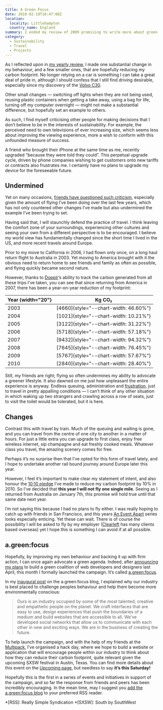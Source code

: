 ```yaml
---
title: A Green Focus
date: 2010-02-19T16:47:08Z
location:
  locality: Littlehampton
  country_name: England
summary: I ended my review of 2009 promising to write more about green issues and how I plan to lessen my impact on the environment. Now I expand on those ideas further.
category:
  - Sustainability
  - Travel
  - Projects
---
```

As I reflected upon in [my yearly review][1], I made one substantial change in my behaviour, and a few smaller ones, that are hopefully reducing my carbon footprint. No longer relying on a car is something I can take a great deal of pride in, although I should confess that I still find driving desirable, especially since my discovery of the [Volvo C30][2].

Other small changes — switching off lights when they are not being used, reusing plastic containers when getting a take away, using a bag for life, turning off my computer overnight — might not make a substantial difference, but hopefully set an example to others.

As such, I find myself criticising other people for making decisions that I don’t believe to be in the interests of sustainability. For example, the perceived need to own televisions of ever increasing size, which seems less about improving the viewing experience, more a wish to conform with this unfounded measure of success.

A friend who brought their iPhone at the same time as me, recently upgraded “because they were told they could”. This perpetual upgrade cycle, driven by phone companies wishing to get customers onto new tariffs or contracts also frustrates me. I certainly have no plans to upgrade my device for the foreseeable future.

## Undermined

Yet on many occasions, [friends have questioned such criticism][3], especially given the amount of flying I’ve been doing over the last few years, which has not only countered other changes I’ve made but also undermined the example I’ve been trying to set.

Having said that, I will staunchly defend the practice of travel. I think leaving the comfort zone of your surroundings, experiencing other cultures and seeing your own from a different perspective is to be encouraged. I believe my world view has fundamentally changed since the short time I lived in the US, and more recent travels around Europe.

Prior to my move to California in 2006, I had flown only once, on a long haul return flight to Australia in 2003. Yet moving to America brought with it the obvious need to return home to see friends and family as often as possible, and flying quickly became second nature.

However, thanks to [Dopplr][4]’s ability to track the carbon generated from all these trips I’ve taken, you can see that since returning from America in 2007, there has been a year-on-year reduction of my footprint:

| Year {width="20"} | Kg CO₂ |
| ---- | ------ |
| 2003 | [4660]{style="--chart-width: 46.60%"} |
| 2004 | [1021]{style="--chart-width: 10.21%"} |
| 2005 | [3122]{style="--chart-width: 31.22%"} |
| 2006 | [5718]{style="--chart-width: 57.18%"} |
| 2007 | [9432]{style="--chart-width: 94.32%"} |
| 2008 | [7645]{style="--chart-width: 76.45%"} |
| 2009 | [5767]{style="--chart-width: 57.67%"} |
| 2010 | [2840]{style="--chart-width: 28.40%"} |

Still, my friends are right; flying so often undermines my ability to advocate a greener lifestyle. It also dawned on me just how unpleasant the entire experience is anyway. Endless queuing, administration and [frustration][5], just to travel in pretty appalling conditions — I can’t think of any other situation in which waking up two strangers and crawling across a row of seats, just to visit the toilet would be tolerated, but it is here.

## Changes

Contrast this with travel by train. Much of the queuing and waiting is gone, and you can travel from the centre of one city to another in a matter of hours. For just a little extra you can upgrade to first class, enjoy free wireless internet, sip champagne and eat freshly cooked meals. Whatever class you travel, the amazing scenery comes for free.

Perhaps it’s no surprise then that I’ve opted for this form of travel lately, and I hope to undertake another rail bound journey around Europe later this year.

However, I feel it’s important to make clear my statement of intent, and also honour the [10:10 pledge][6] I’ve made to reduce my carbon footprint by 10% in 2010. So I’ve decided that **this year I will not fly one single mile**. Seeing as I returned from Australia on January 7th, this promise will hold true until that same date next year.

I’m not saying this because I had no plans to fly either. I was really hoping to catch up with friends in San Francisco, and this years [An Event Apart][7] series looks especially enticing. Yet these can wait. There is of course the possibility I will be asked to fly by my employer ([Clearleft][8] has many clients based overseas) yet I hope this is something I can avoid if at all possible.

## a.green:focus

Hopefully, by improving my own behaviour and backing it up with firm action, I can once again advocate a green agenda. Indeed, after [announcing my plans][9] to build a green coalition of web developers and designers last April, this month I formally launched the campaign. It’s called [a.green:focus][10].

In my [inaugural post][11] on the a.green:focus blog, I explained why our industry is best placed to challenge peoples behaviour and help them become more environmentally conscious:

> Ours is an industry occupied by some of the most talented, creative and empathetic people on the planet. We craft interfaces that are easy to use, design experiences that push the boundaries of a medium and build websites that are accessible to all. We’ve developed social networks that allow us to communicate with each other in new and exciting ways. We are in the business of creating the future.

To help launch the campaign, and with the help of my friends at the [Multipack][12], I’ve organised a hack day, where we hope to build a website or application that will encourage people within our industry to think about how they can reduce their carbon footprint, quite relevant given the upcoming SXSW festival in Austin, Texas. You can find more details about this event on the [Upcoming page][13], but needless to say **it’s this Saturday!**

Hopefully this is the first in a series of events and initiatives in support of the campaign, and so far the response from friends and peers has been incredibly encouraging. In the mean time, may I suggest you [add the a.green:focus blog][14] to your preferred RSS reader.

[1]: /2010/01/2009_in_review
[2]: https://www.volvocars.com/uk/all-cars/volvo-c30
[3]: https://twitter.com/davidlwarner/status/7432026527/
[4]: http://dopplr.com/
[5]: /2010/01/lax
[6]: https://1010uk.org
[7]: https://aneventapart.com
[8]: https://clearleft.com/
[9]: https://speakerdeck.com/paulrobertlloyd/announcing-a-dot-green-focus
[10]: http://agreenfocus.paulrobertlloyd.com/
[11]: http://agreenfocus.paulrobertlloyd.com/post/371323289/
[12]: http://multipack.co.uk
[13]: http://archive.upcoming.org/event/5259221
[14]: http://agreenfocus.paulrobertlloyd.com/rss

*[RSS]: Really Simple Syndication
*[SXSW]: South by SouthWest
